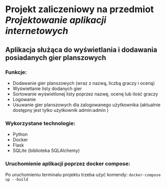 # Projekt zaliczeniowy na przedmiot _Projektowanie aplikacji internetowych_

## Aplikacja służąca do wyświetlania i dodawania posiadanych gier planszowych

### Funkcje:
- Dodawanie gier planszowych (wraz z nazwą, liczbą graczy i oceną)
- Wyświetlanie listy dodanych gier
- Sortowanie wyświetlonej listy poprzez nazwę, ocenę lub ilość graczy
- Logowanie
- Usuwanie gier planszowych dla zalogowanego użytkownika (aktualnie dostępny jest tylko użytkownik admin:admin )

### Wykorzystane technologie:
- Python
- Docker
- Flask
- SQLite (biblioteka SQLAlchemy)

### Uruchomienie aplikacji poprzez docker compose: 
Po uruchomieniu terminalu projektu trzeba użyć komendy: `docker-compose up --build`

